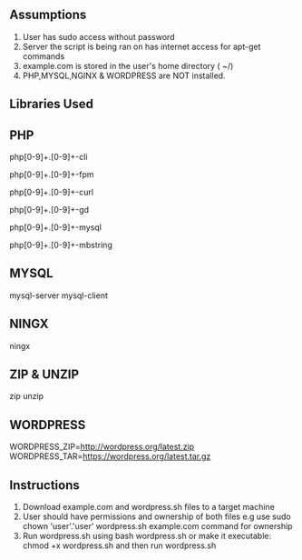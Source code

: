 Assumptions
------------
1. User has sudo access without password
2. Server the script is being ran on has internet access for apt-get commands
3. example.com is stored in the user's home directory ( ~/)
4. PHP,MYSQL,NGINX & WORDPRESS are NOT installed.

Libraries Used
--------------

PHP
-----
php[0-9]+.[0-9]+-cli 

php[0-9]+.[0-9]+-fpm 

php[0-9]+.[0-9]+-curl

php[0-9]+.[0-9]+-gd 

php[0-9]+.[0-9]+-mysql 

php[0-9]+.[0-9]+-mbstring


MYSQL
-----
mysql-server 
mysql-client

NINGX
-----
ningx

ZIP & UNZIP
-----------
zip
unzip

WORDPRESS
---------
WORDPRESS_ZIP=http://wordpress.org/latest.zip
WORDPRESS_TAR=https://wordpress.org/latest.tar.gz

Instructions
-------------
1. Download example.com and wordpress.sh files to a target machine
2. User should have permissions and ownership of both files e.g use sudo chown 'user'.'user' wordpress.sh example.com command for ownership
3. Run wordpress.sh using bash wordpress.sh or make it executable: chmod +x wordpress.sh and then run wordpress.sh
